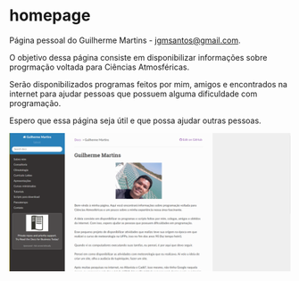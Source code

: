 # homepage
Página pessoal do Guilherme Martins - jgmsantos@gmail.com.

O objetivo dessa página consiste em disponibilizar informações sobre progrmação voltada para Ciências Atmosféricas.

Serão disponibilizados programas feitos por mim, amigos e encontrados na internet para ajudar pessoas que possuem alguma dificuldade com programação.

Espero que essa página seja útil e que possa ajudar outras pessoas.

![](homepage.png)
